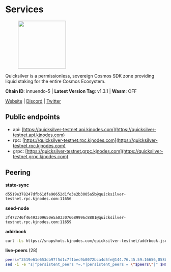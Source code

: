 # Services

<figure><img src="https://raw.githubusercontent.com/kj89/testnet_manuals/main/pingpub/logos/quicksilver.png" width="150" alt=""><figcaption></figcaption></figure>

Quicksilver is a permissionless, sovereign Cosmos SDK zone providing liquid staking for the entire Cosmos Ecosystem.

**Chain ID**: innuendo-5 | **Latest Version Tag**: v1.3.1 | **Wasm**: OFF

[Website](https://quicksilver.zone) | [Discord](https://discord.gg/quicksilverprotocol) | [Twitter](https://twitter.com/quicksilverzone)


## Public endpoints

* api: [https://quicksilver-testnet.api.kjnodes.com](https://quicksilver-testnet.api.kjnodes.com)
* rpc: [https://quicksilver-testnet.rpc.kjnodes.com](https://quicksilver-testnet.rpc.kjnodes.com)
* grpc: [https://quicksilver-testnet.grpc.kjnodes.com](https://quicksilver-testnet.grpc.kjnodes.com)

## Peering

**state-sync**

```text
d5519e378247dfb61dfe90652d1fe3e2b3005a5b@quicksilver-testnet.rpc.kjnodes.com:11656
```

**seed-node**

```text
3f472746f46493309650e5a033076689996c8881@quicksilver-testnet.rpc.kjnodes.com:11659
```

**addrbook**
```bash
curl -Ls https://snapshots.kjnodes.com/quicksilver-testnet/addrbook.json > $HOME/.quicksilverd/config/addrbook.json
```

**live-peers** (28)
```bash
peers="3519e61e653db97f5d1c7f1bec9b0072bca4d5fe@144.76.45.59:16656,858ba6bc33a6d13fdd9ddad344d788dcf91cf565@142.132.151.99:15651,13564ca7ffcc8fa6bcc6d405c96fe8c724ec17da@88.99.213.25:11656,78acdbabc08231765444b3143a222d433a5157e1@142.132.205.94:15651,ee6bae1a6d4a1e07f1e4bc7963cabedc6b73426e@94.130.137.119:26656,c133c4c0c7034c8c345330f394984ad08092fc14@138.201.17.11:27656,af8cfa944802a9bd510fc3407950a15e8be86c31@213.239.217.52:30656,466d02a6524afcd34eb34000c4575aa45aa73f00@18.220.184.171:26656,4c24df4acfbaaf22e5f6f3c4d11ecf02e8cc343f@195.3.220.48:26656,74abcb5243d4ffc43de6ad1a288d8e50adcd467e@65.109.80.176:20656,a37474c1f254cd4b16d924327a755c914e8e7d86@65.109.30.53:26656,d5519e378247dfb61dfe90652d1fe3e2b3005a5b@65.109.68.190:11656,8099f8a7c95c1676982e1a23e8452f2b10b07415@65.108.78.107:22656,22a393fe9174c29081ad8aeaf14ce01b9a79d8c6@159.203.28.113:26656,9e0604571aa20314c2261d70b7d8823414702715@51.159.141.209:26656,cfbf02b41e7fe78d51abfa93f342afd0687203c0@212.227.151.143:36656,0a3ac40a7a4ce35978c4da97be2eb6974bc3c58b@185.252.233.217:46656,4ccdccd18a480f13af85aa798356c1bf856f5c20@88.208.57.200:11656,d40a714c11ea3040495246fa0ba8439fcff8a139@176.9.146.72:11656,e0f0703e9ce343c46e0ec01b19216715e817b358@65.109.85.170:28656,66f9d8f52a4637dc9215cdaa8dc2977633e52bbf@95.217.144.121:26656,d160a8908b44f2a44ce17e0be1f9056b58993b9c@65.21.139.170:21026,67224ac7f52eac4db6bb0a8de0bf8fbc5e7e0069@199.204.45.23:10656,a637b94cb989909cc182623748ef179b0659f148@65.109.23.114:11156,25410bff2fb7312d24c11b1e990507e5e3aa40b7@135.125.5.31:48656,a288baa951cbe92b253c01c3936d930af1d56424@5.161.142.236:26656,df10d618cfc818e5943f5eefd81f4df265f8393e@207.180.243.64:11656,3c48a780b85d248e34e63eca5d44c624f93d09d5@135.181.59.162:11156"
sed -i -e "s|^persistent_peers *=.*|persistent_peers = \"$peers\"|" $HOME/.quicksilverd/config/config.toml
```

